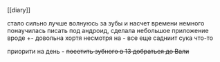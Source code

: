 [[diary]]

стало сильно лучше
волнуюсь за зубы и насчет времени
немного понаучилась писать под андроид, сделала небольшое приложение
вроде +\- довольна
хортя несмотря на - все еще садниит сука что-то


приорити на день -
~~посетить зубного в 13
добраться до Вали~~

